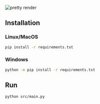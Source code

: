 ![pretty render](https://imgur.com/NSSBL3S)

## Installation

### Linux/MacOS
```sh
pip install -r requirements.txt
```
### Windows
```sh
python -m pip install -r requirements.txt
```

## Run
```sh
python src/main.py
```